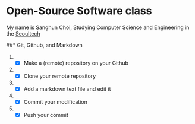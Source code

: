 # Open-Source Software class

My name is Sanghun Choi, Studying Computer Science and Engineering in the [Seoultech](https://www.seoultech.ac.kr/)

##* Git, Github, and Markdown
1. - [x] Make a (remote) repository on your Github
1. - [x] Clone your remote repository
1. - [x] Add a markdown text file and edit it
1. - [x] Commit your modification
1. - [x] Push your commit